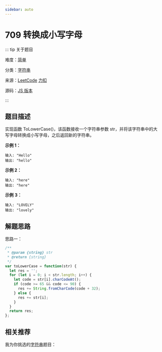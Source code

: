 ```yaml
---
sidebar: auto
---
```


# 709 转换成小写字母

::: tip 关于题目

难度：[简单](/solution/easy/)

分类：[字符串](/art/string.html)

来源：[LeetCode](https://leetcode.com/problems/to-lower-case/)  [力扣](https://leetcode-cn.com/problems/to-lower-case/)

源码：[JS 版本](https://github.com/swpuLeo/cattle/blob/master/src/easy/ToLowerCase.js)

:::



## 题目描述

实现函数 ToLowerCase()，该函数接收一个字符串参数 str，并将该字符串中的大写字母转换成小写字母，之后返回新的字符串。

 

**示例 1：**

```
输入: "Hello"
输出: "hello"
```

**示例 2：**

```
输入: "here"
输出: "here"
```

**示例** **3：**

```
输入: "LOVELY"
输出: "lovely"
```





## 解题思路

思路一：

```js
/**
 * @param {string} str
 * @return {string}
 */
var toLowerCase = function(str) {
  let res = '';
  for (let i = 0; i < str.length; i++) {
    let code = str[i].charCodeAt();
    if (code >= 65 && code <= 90) {
      res += String.fromCharCode(code + 32);
    } else {
      res += str[i];
    }
  }
  return res;
};
```



## 相关推荐

我为你挑选的[字符串](/art/string.html)题目：
